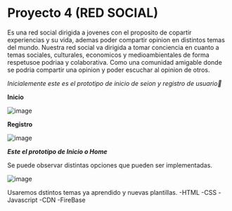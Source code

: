 # Proyecto 4 (RED SOCIAL)

Es una red social dirigida a jovenes con el proposito de copartir experiencias y su vida, ademas poder compartir opinion en distintos temas del mundo.
Nuestra red social va dirigida a tomar conciencia en cuanto a temas sociales, culturales, economicos y medioambientales de forma respetusoe podriaa y colaborativa.
Como una comunidad amigable donde se podria compartir una opinion y poder escuchar al opinion de otros.


_Inicialemente este es el prototipo de inicio de seion y registro de usuario🍒_

**Inicio**



![image](https://user-images.githubusercontent.com/94127469/149954514-501f773c-1f67-4673-a2dd-bc7b3ffd21fa.png)

**Registro**


![image](https://user-images.githubusercontent.com/94127469/149954601-1e5bce47-f333-408a-ac7c-ab1226b1088b.png)

***Este el prototipo de Inicio o Home***

 Se puede observar distintas opciones que pueden ser implementadas.
 
 ![image](https://user-images.githubusercontent.com/94127469/149955025-ab2f6770-3f1b-47b8-b685-bb264edeb72d.png)


Usaremos dstintos temas ya aprendido y nuevas plantillas.
 -HTML
 -CSS
 -Javascript
 -CDN
 -FireBase

